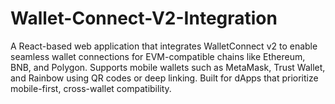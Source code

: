 # Wallet-Connect-V2-Integration
A React-based web application that integrates WalletConnect v2 to enable seamless wallet connections for EVM-compatible chains like Ethereum, BNB, and Polygon. Supports mobile wallets such as MetaMask, Trust Wallet, and Rainbow using QR codes or deep linking. Built for dApps that prioritize mobile-first, cross-wallet compatibility.
